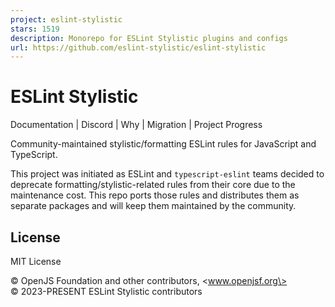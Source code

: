```yaml
---
project: eslint-stylistic
stars: 1519
description: Monorepo for ESLint Stylistic plugins and configs
url: https://github.com/eslint-stylistic/eslint-stylistic
---
```


ESLint Stylistic
================

Documentation | Discord | Why | Migration | Project Progress

Community-maintained stylistic/formatting ESLint rules for JavaScript and TypeScript.

This project was initiated as ESLint and `typescript-eslint` teams decided to deprecate formatting/stylistic-related rules from their core due to the maintenance cost. This repo ports those rules and distributes them as separate packages and will keep them maintained by the community.

License
-------

MIT License

© OpenJS Foundation and other contributors, <www.openjsf.org\>  
© 2023-PRESENT ESLint Stylistic contributors
